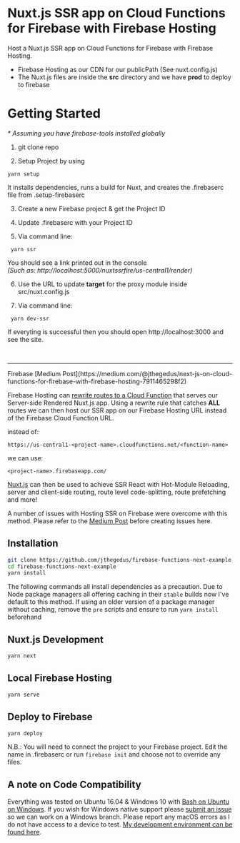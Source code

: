 # Nuxt.js SSR app on Cloud Functions for Firebase with Firebase Hosting
Host a Nuxt.js SSR app on Cloud Functions for Firebase with Firebase Hosting.

- Firebase Hosting as our CDN for our publicPath (See nuxt.config.js)
- The Nuxt.js files are inside the **src** directory and we have **prod** to deploy to firebase


# Getting Started
_* Assuming you have firebase-tools installed globally_
1. git clone repo

2. Setup Project by using
```
yarn setup
```
It installs dependencies, runs a build for Nuxt, and creates the .firebaserc file from .setup-firebaserc

3. Create a new Firebase project & get the Project ID

4. Update .firebaserc with your Project ID

5. Via command line:
```
 yarn ssr
```
You should see a link printed out in the console<br>
_(Such as: http://localhost:5000/nuxtssrfire/us-central1/render)_

6. Use the URL to update **target** for the proxy module inside src/nuxt.config.js

7. Via command line:
```
 yarn dev-ssr
```
If everyting is successful then you should open http://localhost:3000 and see the site.

<br>
<hr>
Firebase [Medium Post](https://medium.com/@jthegedus/next-js-on-cloud-functions-for-firebase-with-firebase-hosting-7911465298f2)


Firebase Hosting can [rewrite routes to a Cloud Function](https://firebase.google.com/docs/hosting/url-redirects-rewrites#section-rewrites) that serves our Server-side Rendered Nuxt.js app. Using a rewrite rule that catches **ALL** routes we can then host our SSR app on our Firebase Hosting URL instead of the Firebase Cloud Function URL.

instead of:

`https://us-central1-<project-name>.cloudfunctions.net/<function-name>`

we can use:

`<project-name>.firebaseapp.com/`

[Nuxt.js](https://github.com/zeit/next.js/) can then be used to achieve SSR React with Hot-Module Reloading, server and client-side routing, route level code-splitting, route prefetching and more!

A number of issues with Hosting SSR on Firebase were overcome with this method. Please refer to the [Medium Post](https://medium.com/@jthegedus/next-js-on-cloud-functions-for-firebase-with-firebase-hosting-7911465298f2) before creating issues here.

## Installation
```bash
git clone https://github.com/jthegedus/firebase-functions-next-example
cd firebase-functions-next-example
yarn install
```

The following commands all install dependencies as a precaution. Due to Node package managers all offering caching in their `stable` builds now I've default to this method. If using an older version of a package manager without caching, remove the `pre` scripts and ensure to run `yarn install` beforehand

## Nuxt.js Development
```bash
yarn next
```

## Local Firebase Hosting
```bash
yarn serve
```

## Deploy to Firebase
```bash
yarn deploy
```
N.B.: You will need to connect the project to your Firebase project. Edit the name in .firebaserc or run `firebase init` and choose not to override any files.

## A note on Code Compatibility
Everything was tested on Ubuntu 16.04 & Windows 10 with [Bash on Ubuntu on Windows](https://msdn.microsoft.com/en-au/commandline/wsl/about). If you wish for Windows native support please [submit an issue](https://github.com/jthegedus/firebase-functions-next-example/issues/new) so we can work on a Windows branch. Please report any macOS errors as I do not have access to a device to test. [My development environment can be found here](https://github.com/jthegedus/dotfiles).
